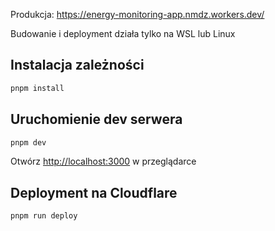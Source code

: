 Produkcja: https://energy-monitoring-app.nmdz.workers.dev/

Budowanie i deployment działa tylko na WSL lub Linux

## Instalacja zależności

```bash
pnpm install
```

## Uruchomienie dev serwera 

```bash
pnpm dev
```

Otwórz [http://localhost:3000](http://localhost:3000) w przeglądarce

## Deployment na Cloudflare

```bash
pnpm run deploy
```